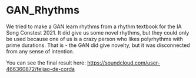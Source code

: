 # GAN_Rhythms
We tried to make a GAN learn rhythms from a rhythm textbook for the IA Song Constest 2021. It did give us some novel rhythms, but they could only be used because one of us is a crazy person who likes polyrhythms with prime durations. That is - the GAN did give novelty, but it was disconnected from any sense of intention.

You can see the final result here: https://soundcloud.com/user-466360872/feijao-de-corda
